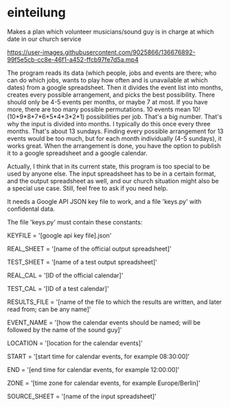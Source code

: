 # einteilung
Makes a plan which volunteer musicians/sound guy is in charge at which date in our church service

https://user-images.githubusercontent.com/9025866/136676892-99f5e5cb-cc8e-46f1-a452-ffcb97fe7d5a.mp4

The program reads its data (which people, jobs and events are there;
who can do which jobs, wants to play how often and is unavailable at which dates)
from a google spreadsheet.
Then it divides the event list into months, creates every possible arrangement, and picks the best possibility.
There should only be 4-5 events per months, or maybe 7 at most. If you have more, there are too many possible permutations.
10 events mean 10! (10\*9\*8\*7\*6\*5\*4\*3\*2\*1) possibilities per job. That's a big number.
That's why the input is divided into months. I typically do this once every three months. That's about 13 sundays.
Finding every possible arrangement for 13 events would be too much, but for each month individually (4-5 sundays),
it works great.
When the arrangement is done, you have the option to publish it to a google spreadsheet and a google calendar.

Actually, I think that in its current state, this program is too special to be used by anyone else.
The input spreadsheet has to be in a certain format, and the output spreadsheet as well, and
our church situation might also be a special use case.
Still, feel free to ask if you need help.

It needs a Google API JSON key file to work, and a file 'keys.py' with confidental data.

The file 'keys.py' must contain these constants: 

KEYFILE = '[google api key file].json'

REAL_SHEET = '[name of the official output spreadsheet]'

TEST_SHEET = '[name of a test output spreadsheet]'

REAL_CAL = '[ID of the official calendar]'

TEST_CAL = '[ID of a test calendar]'

RESULTS_FILE = '[name of the file to which the results are written, and later read from; can be any name]'

EVENT_NAME = '[how the calendar events should be named; will be followed by the name of the sound guy]'

LOCATION = '[location for the calendar events]'

START = '[start time for calendar events, for example 08:30:00]'

END = '[end time for calendar events, for example 12:00:00]'

ZONE = '[time zone for calendar events, for example Europe/Berlin]'

SOURCE_SHEET = '[name of the input spreadsheet]'
